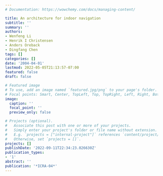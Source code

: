 ```yaml
---
# Documentation: https://wowchemy.com/docs/managing-content/

title: An architecture for indoor navigation
subtitle: ''
summary: ''
authors:
- Wenfeng Li
- Henrik I Christensen
- Anders Oreback
- Dingfang Chen
tags: []
categories: []
date: '2004-04-01'
lastmod: 2022-05-05T21:13:57-07:00
featured: false
draft: false

# Featured image
# To use, add an image named `featured.jpg/png` to your page's folder.
# Focal points: Smart, Center, TopLeft, Top, TopRight, Left, Right, BottomLeft, Bottom, BottomRight.
image:
  caption: ''
  focal_point: ''
  preview_only: false

# Projects (optional).
#   Associate this post with one or more of your projects.
#   Simply enter your project's folder or file name without extension.
#   E.g. `projects = ["internal-project"]` references `content/project/deep-learning/index.md`.
#   Otherwise, set `projects = []`.
projects: []
publishDate: '2022-09-11T22:34:23.026630Z'
publication_types:
- '1'
abstract: ''
publication: '*ICRA-04*'
---
```

